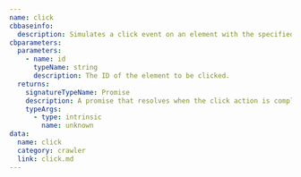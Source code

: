 ```yaml
---
name: click
cbbaseinfo:
  description: Simulates a click event on an element with the specified ID.
cbparameters:
  parameters:
    - name: id
      typeName: string
      description: The ID of the element to be clicked.
  returns:
    signatureTypeName: Promise
    description: A promise that resolves when the click action is complete.
    typeArgs:
      - type: intrinsic
        name: unknown
data:
  name: click
  category: crawler
  link: click.md
---
```

<CBBaseInfo/> 
 <CBParameters/>